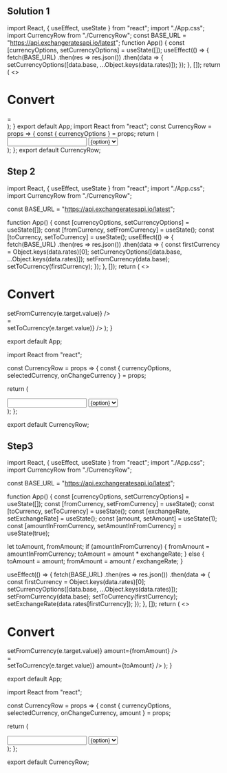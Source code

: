 ## Solution 1

<!-- App -->

import React, { useEffect, useState } from "react";
import "./App.css";
import CurrencyRow from "./CurrencyRow";
const BASE_URL = "https://api.exchangeratesapi.io/latest";
function App() {
const [currencyOptions, setCurrencyOptions] = useState([]);
useEffect(() => {
fetch(BASE_URL)
.then(res => res.json())
.then(data => {
setCurrencyOptions([data.base, ...Object.keys(data.rates)]);
});
}, []);
return (
<>

 <h1>Convert</h1>
 <CurrencyRow currencyOptions={currencyOptions} />
 <div className="equals">=</div>
 <CurrencyRow currencyOptions={currencyOptions} />
 </>
 );
 }
 export default App;
  <!-- CurrencyRow.js -->
 import React from "react";
 const CurrencyRow = props => {
 const { currencyOptions } = props;
 return (
 <div>
 <input type="number" className="input" />
 <select>
 {currencyOptions.map(option => {
 return (
 <option key={option} value={option}>
 {option}
 </option>
 );
 })}
 </select>
 </div>
 );
 };
 export default CurrencyRow;

## Step 2

<!-- app.js -->

import React, { useEffect, useState } from "react";
import "./App.css";
import CurrencyRow from "./CurrencyRow";

const BASE_URL = "https://api.exchangeratesapi.io/latest";

function App() {
const [currencyOptions, setCurrencyOptions] = useState([]);
const [fromCurrency, setFromCurrency] = useState();
const [toCurrency, setToCurrency] = useState();
useEffect(() => {
fetch(BASE_URL)
.then(res => res.json())
.then(data => {
const firstCurrency = Object.keys(data.rates)[0];
setCurrencyOptions([data.base, ...Object.keys(data.rates)]);
setFromCurrency(data.base);
setToCurrency(firstCurrency);
});
}, []);
return (
<>

<h1>Convert</h1>
<CurrencyRow
currencyOptions={currencyOptions}
selectedCurrency={fromCurrency}
onChangeCurrency={e => setFromCurrency(e.target.value)}
/>
<div className="equals">=</div>
<CurrencyRow
currencyOptions={currencyOptions}
selectedCurrency={toCurrency}
onChangeCurrency={e => setToCurrency(e.target.value)}
/>
</>
);
}

export default App;

<!-- CurrencyRow.js -->

import React from "react";

const CurrencyRow = props => {
const { currencyOptions, selectedCurrency, onChangeCurrency } = props;

return (

<div>
<input type="number" className="input" />
<select value={selectedCurrency} onChange={onChangeCurrency}>
{currencyOptions.map(option => {
return (
<option key={option} value={option}>
{option}
</option>
);
})}
</select>
</div>
);
};

export default CurrencyRow;

## Step3

<!-- App.js -->

import React, { useEffect, useState } from "react";
import "./App.css";
import CurrencyRow from "./CurrencyRow";

const BASE_URL = "https://api.exchangeratesapi.io/latest";

function App() {
const [currencyOptions, setCurrencyOptions] = useState([]);
const [fromCurrency, setFromCurrency] = useState();
const [toCurrency, setToCurrency] = useState();
const [exchangeRate, setExchangeRate] = useState();
const [amount, setAmount] = useState(1);
const [amountInFromCurrency, setAmountInFromCurrency] = useState(true);

let toAmount, fromAmount;
if (amountInFromCurrency) {
fromAmount = amountInFromCurrency;
toAmount = amount \* exchangeRate;
} else {
toAmount = amount;
fromAmount = amount / exchangeRate;
}

useEffect(() => {
fetch(BASE_URL)
.then(res => res.json())
.then(data => {
const firstCurrency = Object.keys(data.rates)[0];
setCurrencyOptions([data.base, ...Object.keys(data.rates)]);
setFromCurrency(data.base);
setToCurrency(firstCurrency);
setExchangeRate(data.rates[firstCurrency]);
});
}, []);
return (
<>

<h1>Convert</h1>
<CurrencyRow
currencyOptions={currencyOptions}
selectedCurrency={fromCurrency}
onChangeCurrency={e => setFromCurrency(e.target.value)}
amount={fromAmount}
/>
<div className="equals">=</div>
<CurrencyRow
currencyOptions={currencyOptions}
selectedCurrency={toCurrency}
onChangeCurrency={e => setToCurrency(e.target.value)}
amount={toAmount}
/>
</>
);
}

export default App;

<!-- CurrencyRow -->

import React from "react";

const CurrencyRow = props => {
const { currencyOptions, selectedCurrency, onChangeCurrency, amount } = props;

return (
<div>
<input type="number" className="input" value={amount} />
<select value={selectedCurrency} onChange={onChangeCurrency}>
{currencyOptions.map(option => {
return (
<option key={option} value={option}>
{option}
</option>
);
})}
</select>
</div>
);
};

export default CurrencyRow;
